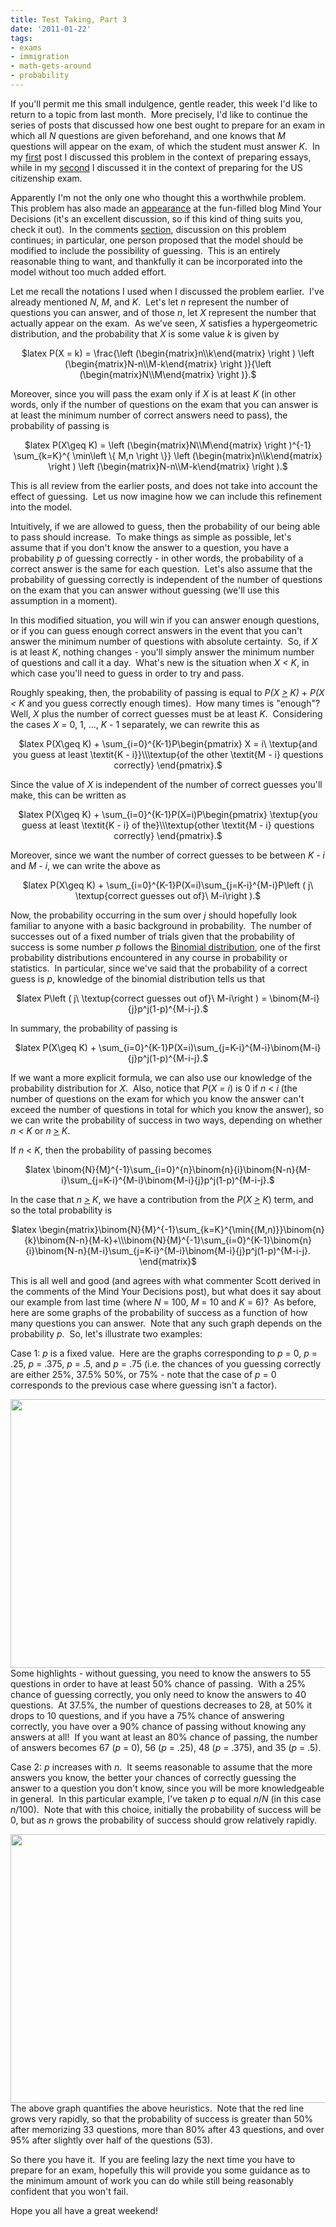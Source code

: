 ```yaml
---
title: Test Taking, Part 3
date: '2011-01-22'
tags:
- exams
- immigration
- math-gets-around
- probability
---
```


If you'll permit me this small indulgence, gentle reader, this week I'd like to return to a topic from last month.  More precisely, I'd like to continue the series of posts that discussed how one best ought to prepare for an exam in which all <em>N</em> questions are given beforehand, and one knows that<em> M</em> questions will appear on the exam, of which the student must answer <em>K</em>.  In my <a href="http://www.mathgoespop.com/2010/12/humanities.html">first</a> post I discussed this problem in the context of preparing essays, while in my <a href="http://www.mathgoespop.com/2010/12/humanities2.html">second</a> I discussed it in the context of preparing for the US citizenship exam.

Apparently I'm not the only one who thought this a worthwhile problem.  This problem has also made an <a href="http://mindyourdecisions.com/blog/2011/01/18/math-problem-passing-the-citizenship-test/">appearance</a> at the fun-filled blog Mind Your Decisions (it's an excellent discussion, so if this kind of thing suits you, check it out).  In the comments <a href="http://mindyourdecisions.com/blog/2011/01/18/math-problem-passing-the-citizenship-test/#comments">section</a>, discussion on this problem continues; in particular, one person proposed that the model should be modified to include the possibility of guessing.  This is an entirely reasonable thing to want, and thankfully it can be incorporated into the model without too much added effort.

Let me recall the notations I used when I discussed the problem earlier.  I've already mentioned <em>N</em>, <em>M</em>, and <em>K</em>.  Let's let <em>n</em> represent the number of questions you can answer, and of those <em>n</em>, let <em>X</em> represent the number that actually appear on the exam.  As we've seen, <em>X</em> satisfies a hypergeometric distribution, and the probability that <em>X</em> is some value <em>k</em> is given by
<p style="text-align: center;">$latex P(X = k) = \frac{\left (\begin{matrix}n\\k\end{matrix} \right ) \left  (\begin{matrix}N-n\\M-k\end{matrix} \right )}{\left  (\begin{matrix}N\\M\end{matrix} \right )}.$</p>
Moreover, since you will pass the exam only if <em>X</em> is at least <em>K</em> (in other words, only if the number of questions on the exam that you can answer is at least the minimum number of correct answers need to pass), the probability of passing is
<p style="text-align: center;">$latex P(X\geq K) = \left (\begin{matrix}N\\M\end{matrix} \right )^{-1}  \sum_{k=K}^{ \min\left \{ M,n \right \}} \left  (\begin{matrix}n\\k\end{matrix} \right ) \left  (\begin{matrix}N-n\\M-k\end{matrix} \right ).$</p>
<p style="text-align: left;">This is all review from the earlier posts, and does not take into account the effect of guessing.  Let us now imagine how we can include this refinement into the model.</p>
<p style="text-align: left;">Intuitively, if we are allowed to guess, then the probability of our being able to pass should increase.  To make things as simple as possible, let's assume that if you don't know the answer to a question, you have a probability <em>p</em> of guessing correctly - in other words, the probability of a correct answer is the same for each question.  Let's also assume that the probability of guessing correctly is independent of the number of questions on the exam that you can answer without guessing (we'll use this assumption in a moment).</p>
<p style="text-align: left;">In this modified situation, you will win if you can answer enough questions, or if you can guess enough correct answers in the event that you can't answer the minimum number of questions with absolute certainty.  So, if <em>X </em>is at least <em>K</em>, nothing changes - you'll simply answer the minimum number of questions and call it a day.  What's new is the situation when <em>X &lt; K</em>, in which case you'll need to guess in order to try and pass.</p>
<p style="text-align: left;">Roughly speaking, then, the probability of passing is equal to <em>P(X <span style="text-decoration: underline;">&gt;</span> K) </em>+ <em>P(X &lt; K</em> and you guess correctly enough times).  How many times is "enough"?  Well, <em>X</em> plus the number of correct guesses must be at least <em>K</em>.  Considering the cases <em>X = </em>0, 1, ..., <em>K</em> - 1 separately, we can rewrite this as</p>
<p style="text-align: center;">$latex P(X\geq K) + \sum_{i=0}^{K-1}P\begin{pmatrix} X = i\ \textup{and you guess at least \textit{K - i}}\\\textup{of the other \textit{M - i} questions correctly} \end{pmatrix}.$</p>
<p style="text-align: left;">Since the value of <em>X</em> is independent of the number of correct guesses you'll make, this can be written as</p>
<p style="text-align: center;">$latex P(X\geq K) + \sum_{i=0}^{K-1}P(X=i)P\begin{pmatrix} \textup{you guess at least \textit{K - i} of the}\\\textup{other \textit{M - i} questions correctly} \end{pmatrix}.$</p>
<p style="text-align: left;">Moreover, since we want the number of correct guesses to be between <em>K - i</em> and <em>M - i</em>, we can write the above as</p>
<p style="text-align: center;">$latex P(X\geq K) + \sum_{i=0}^{K-1}P(X=i)\sum_{j=K-i}^{M-i}P\left ( j\ \textup{correct guesses out of}\ M-i\right ).$</p>
<p style="text-align: left;">Now, the probability occurring in the sum over <em>j</em> should hopefully look familiar to anyone with a basic background in probability.  The number of successes out of a fixed number of trials given that the probability of success is some number <em>p</em> follows the <a href="http://en.wikipedia.org/wiki/Binomial_distribution">Binomial distribution</a>, one of the first probability distributions encountered in any course in probability or statistics.  In particular, since we've said that the probability of a correct guess is <em>p</em>, knowledge of the binomial distribution tells us that</p>
<p style="text-align: center;">$latex P\left ( j\ \textup{correct guesses out of}\ M-i\right ) = \binom{M-i}{j}p^j(1-p)^{M-i-j}.$</p>
<p style="text-align: left;">In summary, the probability of passing is</p>
<p style="text-align: center;">$latex P(X\geq K) + \sum_{i=0}^{K-1}P(X=i)\sum_{j=K-i}^{M-i}\binom{M-i}{j}p^j(1-p)^{M-i-j}.$</p>
<p style="text-align: left;">If we want a more explicit formula, we can also use our knowledge of the probability distribution for <em>X</em>.  Also, notice that <em>P</em>(<em>X = i</em>) is 0 if <em>n</em> &lt; <em>i </em>(the number of questions on the exam for which you know the answer can't exceed the number of questions in total for which you know the answer), so we can write the probability of success in two ways, depending on whether <em>n &lt; K </em>or <em>n </em><span style="text-decoration: underline;">&gt;</span> <em>K</em>.</p>
<p style="text-align: left;">If <em>n</em> &lt; <em>K</em>, then the probability of passing becomes</p>
<p style="text-align: center;">$latex \binom{N}{M}^{-1}\sum_{i=0}^{n}\binom{n}{i}\binom{N-n}{M-i}\sum_{j=K-i}^{M-i}\binom{M-i}{j}p^j(1-p)^{M-i-j}.$</p>
<p style="text-align: left;">In the case that <em>n <span style="text-decoration: underline;">&gt;</span> K</em>, we have a contribution from the <em>P</em>(<em>X <span style="text-decoration: underline;">&gt;</span> K</em>) term, and so the total probability is</p>
<p style="text-align: center;">$latex \begin{matrix}\binom{N}{M}^{-1}\sum_{k=K}^{\min{(M,n)}}\binom{n}{k}\binom{N-n}{M-k}+\\\binom{N}{M}^{-1}\sum_{i=0}^{K-1}\binom{n}{i}\binom{N-n}{M-i}\sum_{j=K-i}^{M-i}\binom{M-i}{j}p^j(1-p)^{M-i-j}. \end{matrix}$</p>
<p style="text-align: left;">This is all well and good (and agrees with what commenter Scott derived in the comments of the Mind Your Decisions post), but what does it say about our example from last time (where <em>N </em>= 100, <em>M</em> = 10 and <em>K </em>= 6)?  As before, here are some graphs of the probability of success as a function of how many questions you can answer.  Note that any such graph depends on the probability <em>p</em>.  So, let's illustrate two examples:</p>
<p style="text-align: left;">Case 1: <em>p</em> is a fixed value.  Here are the graphs corresponding to <em>p </em>= 0, <em>p </em>= .25, <em>p</em> = .375, <em>p</em> = .5, and <em>p</em> = .75 (i.e. the chances of you guessing correctly are either 25%, 37.5% 50%, or 75% - note that the case of <em>p</em> = 0 corresponds to the previous case where guessing isn't a factor).</p>
<p style="text-align: left;"><a href="http://www.mathgoespop.com/images/2011/01/examgraph1.png"><img class="aligncenter size-full wp-image-1054" title="examgraph1" src="http://www.mathgoespop.com/images/2011/01/examgraph1.png" alt="" width="646" height="430" /></a>Some highlights - without guessing, you need to know the answers to 55 questions in order to have at least 50% chance of passing.  With a 25% chance of guessing correctly, you only need to know the answers to 40 questions.  At 37.5%, the number of questions decreases to 28, at 50% it drops to 10 questions, and if you have a 75% chance of answering correctly, you have over a 90% chance of passing without knowing any answers at all!  If you want at least an 80% chance of passing, the number of answers becomes 67 (<em>p</em> = 0), 56 (<em>p</em> = .25), 48 (<em>p</em> = .375), and 35 (<em>p</em> = .5).</p>
<p style="text-align: left;">Case 2: <em>p</em> increases with <em>n</em>.  It seems reasonable to assume that the more answers you know, the better your chances of correctly guessing the answer to a question you don't know, since you will be more knowledgeable in general.  In this particular example, I've taken <em>p</em> to equal <em>n</em>/<em>N</em> (in this case <em>n</em>/100).  Note that with this choice, initially the probability of success will be 0, but as <em>n</em> grows the probability of success should grow relatively rapidly.</p>
<p style="text-align: left;"><a href="http://www.mathgoespop.com/images/2011/01/examgraph2.png"><img class="aligncenter size-full wp-image-1055" title="examgraph2" src="http://www.mathgoespop.com/images/2011/01/examgraph2.png" alt="" width="645" height="430" /></a>The above graph quantifies the above heuristics.  Note that the red line grows very rapidly, so that the probability of success is greater than 50% after memorizing 33 questions, more than 80% after 43 questions, and over 95% after slightly over half of the questions (53).</p>
<p style="text-align: left;">So there you have it.  If you are feeling lazy the next time you have to prepare for an exam, hopefully this will provide you some guidance as to the minimum amount of work you can do while still being reasonably confident that you won't fail.</p>
<p style="text-align: left;">Hope you all have a great weekend!</p>
<p style="text-align: left;"></p>
